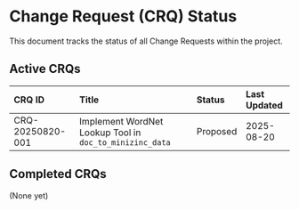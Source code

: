 # Change Request (CRQ) Status

This document tracks the status of all Change Requests within the project.

## Active CRQs

| CRQ ID           | Title                                     | Status    | Last Updated |
| :--------------- | :---------------------------------------- | :-------- | :----------- |
| CRQ-20250820-001 | Implement WordNet Lookup Tool in `doc_to_minizinc_data` | Proposed  | 2025-08-20   |

## Completed CRQs

(None yet)
